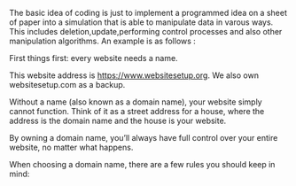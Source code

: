 The basic idea of coding is just to implement a programmed idea on a sheet of paper into a simulation that is able to manipulate data in varous ways.
This includes deletion,update,performing control processes and also other manipulation algorithms.
An example is as follows :

First things first: every website needs a name.

This website address is https://www.websitesetup.org. We also own websitesetup.com as a backup.

Without a name (also known as a domain name), your website simply cannot function. Think of it as a street address for a house, where the address is the domain name and the house is your website.

By owning a domain name, you’ll always have full control over your entire website, no matter what happens.

When choosing a domain name, there are a few rules you should keep in mind:
